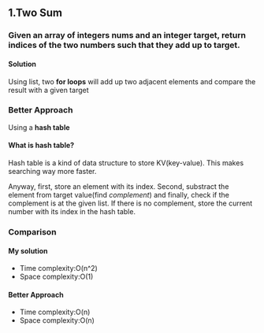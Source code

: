 ## 1.Two Sum
### Given an array of integers nums and an integer target, return indices of the two numbers such that they add up to target.

#### Solution
Using list, two **for loops** will add up two adjacent elements and compare the result with a given target

### Better Approach
Using a **hash table**

#### What is hash table?
Hash table is a kind of data structure to store KV(key-value). This makes searching way more faster.

Anyway, first, store an element with its index. Second, substract the element from target value(find *complement*) and finally, check if the complement is at the given list.
If there is no complement, store the current number with its index in the hash table.

### Comparison
#### My solution
- Time complexity:O(n^2)
- Space complexity:O(1)
#### Better Approach
- Time complexity:O(n)
- Space complexity:O(n)

